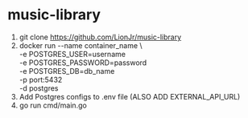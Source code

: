# music-library

1. git clone https://github.com/LionJr/music-library
2. docker run --name container_name \               
   -e POSTGRES_USER=username \
   -e POSTGRES_PASSWORD=password \
   -e POSTGRES_DB=db_name \
   -p port:5432 \
   -d postgres
3. Add Postgres configs to .env file (ALSO ADD EXTERNAL_API_URL)
4. go run cmd/main.go
